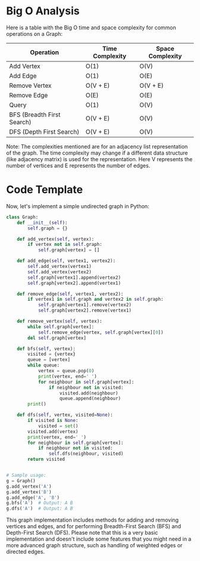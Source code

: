# Big O Analysis

Here is a table with the Big O time and space complexity for common operations on a Graph:

| Operation                  | Time Complexity | Space Complexity |
| -------------------------- | --------------- | ---------------- |
| Add Vertex                 | O(1)            | O(V)             |
| Add Edge                   | O(1)            | O(E)             |
| Remove Vertex              | O(V + E)        | O(V + E)         |
| Remove Edge                | O(E)            | O(E)             |
| Query                      | O(1)            | O(V)             |
| BFS (Breadth First Search) | O(V + E)        | O(V)             |
| DFS (Depth First Search)   | O(V + E)        | O(V)             |

Note: The complexities mentioned are for an adjacency list representation of the graph. The time complexity may change if a different data structure (like adjacency matrix) is used for the representation. Here V represents the number of vertices and E represents the number of edges.

# Code Template

Now, let's implement a simple undirected graph in Python:

```python
class Graph:
    def __init__(self):
        self.graph = {}

    def add_vertex(self, vertex):
        if vertex not in self.graph:
            self.graph[vertex] = []

    def add_edge(self, vertex1, vertex2):
        self.add_vertex(vertex1)
        self.add_vertex(vertex2)
        self.graph[vertex1].append(vertex2)
        self.graph[vertex2].append(vertex1)

    def remove_edge(self, vertex1, vertex2):
        if vertex1 in self.graph and vertex2 in self.graph:
            self.graph[vertex1].remove(vertex2)
            self.graph[vertex2].remove(vertex1)

    def remove_vertex(self, vertex):
        while self.graph[vertex]:
            self.remove_edge(vertex, self.graph[vertex][0])
        del self.graph[vertex]

    def bfs(self, vertex):
        visited = {vertex}
        queue = [vertex]
        while queue:
            vertex = queue.pop(0)
            print(vertex, end=' ')
            for neighbour in self.graph[vertex]:
                if neighbour not in visited:
                    visited.add(neighbour)
                    queue.append(neighbour)
        print()

    def dfs(self, vertex, visited=None):
        if visited is None:
            visited = set()
        visited.add(vertex)
        print(vertex, end=' ')
        for neighbour in self.graph[vertex]:
            if neighbour not in visited:
                self.dfs(neighbour, visited)
        return visited


# Sample usage:
g = Graph()
g.add_vertex('A')
g.add_vertex('B')
g.add_edge('A', 'B')
g.bfs('A')  # Output: A B
g.dfs('A')  # Output: A B
```

This graph implementation includes methods for adding and removing vertices and edges, and for performing Breadth-First Search (BFS) and Depth-First Search (DFS). Please note that this is a very basic implementation and doesn't include some features that you might need in a more advanced graph structure, such as handling of weighted edges or directed edges.
